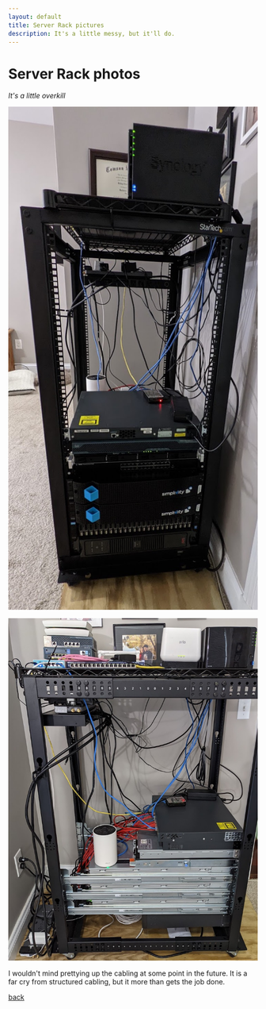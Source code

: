```yaml
---
layout: default
title: Server Rack pictures
description: It's a little messy, but it'll do.
---
```


# Server Rack photos
_It's a little overkill_

![Rack](/assets/images/NevermoreLab.jpeg)


![RackSide](/assets/images/NevermoreLabSide.jpeg)

I wouldn't mind prettying up the cabling at some point in the future. It is a far cry from structured cabling, but it more than gets the job done.

[back](./)
